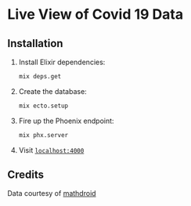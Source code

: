 # Live View of Covid 19 Data

## Installation

1. Install Elixir dependencies:

    ```sh
    mix deps.get
    ```

2. Create the database:

    ```sh
    mix ecto.setup
    ```

3. Fire up the Phoenix endpoint:

    ```sh
    mix phx.server
    ```

4. Visit [`localhost:4000`](http://localhost:4000/)

## Credits

Data courtesy of [mathdroid](https://github.com/mathdroid/covid-19-api)
